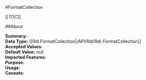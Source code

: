 #FormatCollection

[[_TOC_]]

##About

**Summary:**   
**Data Type:** [[Rdl.FormatCollection|/API/Rdl/Rdl-FormatCollection]]  
**Accepted Values:**   
**Default Value:** null  
**Impacted Features:**   
**Purpose:**   
**Usage:**   
**Caveats:**   

